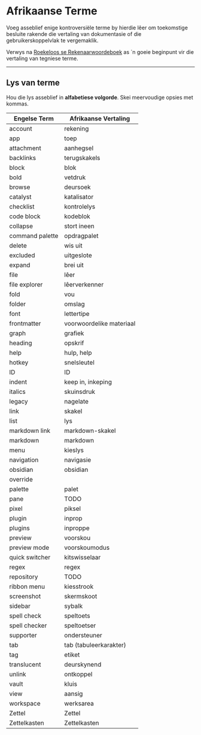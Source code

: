 # Afrikaanse Terme

Voeg asseblief enige kontroversiële terme by hierdie lêer om toekomstige besluite rakende die vertaling van dokumentasie of die gebruikerskoppelvlak te vergemaklik.

Verwys na [Roekeloos se Rekenaarwoordeboek](https://www.roekeloos.co.za/woordeboeke/rekenaarwoordeboek/) as \`n goeie beginpunt vir die vertaling van tegniese terme.

---
## Lys van terme
Hou die lys asseblief in **alfabetiese volgorde**. Skei meervoudige opsies met kommas.

|Engelse Term|Afrikaanse Vertaling|
|-|-|
account|rekening
app|toep
attachment|aanhegsel
backlinks|terugskakels
block|blok
bold|vetdruk
browse|deursoek
catalyst|katalisator
checklist|kontrolelys
code block|kodeblok
collapse|stort ineen
command palette|opdragpalet
delete|wis uit
excluded|uitgeslote
expand|brei uit
file|lêer
file explorer|lêerverkenner
fold|vou
folder|omslag
font|lettertipe
frontmatter|voorwoordelike materiaal
graph|grafiek
heading|opskrif
help|hulp, help
hotkey|snelsleutel
ID|ID
indent|keep in, inkeping
italics|skuinsdruk
legacy|nagelate
link|skakel
list|lys
markdown link|markdown-skakel
markdown|markdown
menu|kieslys
navigation|navigasie
obsidian|obsidian
override|
palette|palet
pane|TODO
pixel|piksel
plugin|inprop
plugins|inproppe
preview|voorskou
preview mode|voorskoumodus
quick switcher|kitswisselaar
regex|regex
repository|TODO
ribbon menu|kiesstrook
screenshot|skermskoot
sidebar|sybalk
spell check|speltoets
spell checker|speltoetser
supporter|ondersteuner
tab|tab (tabuleerkarakter)
tag|etiket
translucent|deurskynend
unlink|ontkoppel
vault|kluis
view|aansig
workspace|werksarea
Zettel|Zettel
Zettelkasten|Zettelkasten

